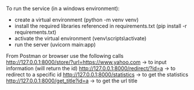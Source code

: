 To run the service (in a windows environment):
 - create a virtual environment (python -m venv venv)
 - install the required libraries referenced in requirements.txt (pip install -r requirements.txt)
 - activate the virtual environment (venv\scripts\activate)
 - run the server (uvicorn main:app)

From Postman or browser use the following calls 
http://127.0.0.1:8000/store/?url=https://www.yahoo.com	-> to input information (will return the id)
http://127.0.0.1:8000/redirect/?id=a	-> to redirect to a specific id
http://127.0.0.1:8000/statistics	-> to get the statistics
http://127.0.0.1:8000/get_title?id=a	-> to get the url title


